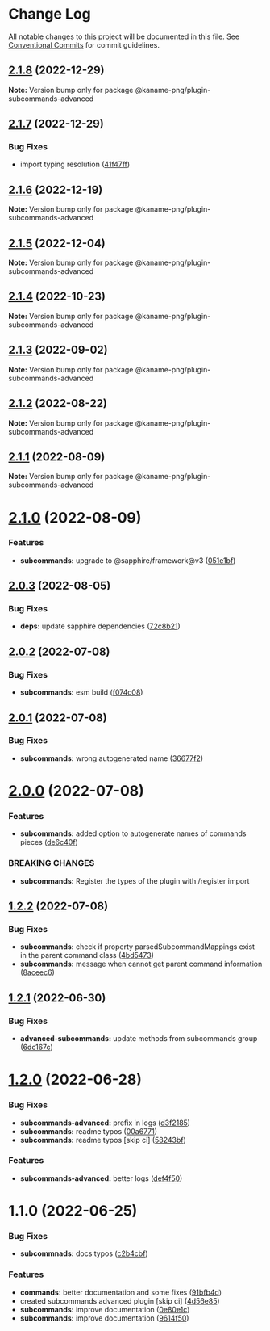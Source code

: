 # Change Log

All notable changes to this project will be documented in this file.
See [Conventional Commits](https://conventionalcommits.org) for commit guidelines.

## [2.1.8](https://github.com/kaname-png/neko-plugins/compare/@kaname-png/plugin-subcommands-advanced@2.1.7...@kaname-png/plugin-subcommands-advanced@2.1.8) (2022-12-29)

**Note:** Version bump only for package @kaname-png/plugin-subcommands-advanced

## [2.1.7](https://github.com/kaname-png/neko-plugins/compare/@kaname-png/plugin-subcommands-advanced@2.1.6...@kaname-png/plugin-subcommands-advanced@2.1.7) (2022-12-29)

### Bug Fixes

-   import typing resolution ([41f47ff](https://github.com/kaname-png/neko-plugins/commit/41f47ffc58d8b8ebe4a06804ed736eda7f19f12a))

## [2.1.6](https://github.com/kaname-png/neko-plugins/compare/@kaname-png/plugin-subcommands-advanced@2.1.5...@kaname-png/plugin-subcommands-advanced@2.1.6) (2022-12-19)

**Note:** Version bump only for package @kaname-png/plugin-subcommands-advanced

## [2.1.5](https://github.com/kaname-png/neko-plugins/compare/@kaname-png/plugin-subcommands-advanced@2.1.4...@kaname-png/plugin-subcommands-advanced@2.1.5) (2022-12-04)

**Note:** Version bump only for package @kaname-png/plugin-subcommands-advanced

## [2.1.4](https://github.com/kaname-png/neko-plugins/compare/@kaname-png/plugin-subcommands-advanced@2.1.3...@kaname-png/plugin-subcommands-advanced@2.1.4) (2022-10-23)

**Note:** Version bump only for package @kaname-png/plugin-subcommands-advanced

## [2.1.3](https://github.com/kaname-png/neko-plugins/compare/@kaname-png/plugin-subcommands-advanced@2.1.2...@kaname-png/plugin-subcommands-advanced@2.1.3) (2022-09-02)

**Note:** Version bump only for package @kaname-png/plugin-subcommands-advanced

## [2.1.2](https://github.com/kaname-png/neko-plugins/compare/@kaname-png/plugin-subcommands-advanced@2.1.1...@kaname-png/plugin-subcommands-advanced@2.1.2) (2022-08-22)

**Note:** Version bump only for package @kaname-png/plugin-subcommands-advanced

## [2.1.1](https://github.com/kaname-png/neko-plugins/compare/@kaname-png/plugin-subcommands-advanced@2.1.0...@kaname-png/plugin-subcommands-advanced@2.1.1) (2022-08-09)

**Note:** Version bump only for package @kaname-png/plugin-subcommands-advanced

# [2.1.0](https://github.com/kaname-png/neko-plugins/compare/@kaname-png/plugin-subcommands-advanced@2.0.3...@kaname-png/plugin-subcommands-advanced@2.1.0) (2022-08-09)

### Features

-   **subcommands:** upgrade to @sapphire/framework@v3 ([051e1bf](https://github.com/kaname-png/neko-plugins/commit/051e1bf3d02a6bbdf434a08f21ef34f54f9b5fa9))

## [2.0.3](https://github.com/kaname-png/neko-plugins/compare/@kaname-png/plugin-subcommands-advanced@2.0.2...@kaname-png/plugin-subcommands-advanced@2.0.3) (2022-08-05)

### Bug Fixes

-   **deps:** update sapphire dependencies ([72c8b21](https://github.com/kaname-png/neko-plugins/commit/72c8b21217ea0dcec4a56e428b28742c7851b4c8))

## [2.0.2](https://github.com/kaname-png/neko-plugins/compare/@kaname-png/plugin-subcommands-advanced@2.0.1...@kaname-png/plugin-subcommands-advanced@2.0.2) (2022-07-08)

### Bug Fixes

-   **subcommands:** esm build ([f074c08](https://github.com/kaname-png/neko-plugins/commit/f074c085c450189e4ddc43c9cfb57a193324193e))

## [2.0.1](https://github.com/kaname-png/neko-plugins/compare/@kaname-png/plugin-subcommands-advanced@2.0.0...@kaname-png/plugin-subcommands-advanced@2.0.1) (2022-07-08)

### Bug Fixes

-   **subcommands:** wrong autogenerated name ([36677f2](https://github.com/kaname-png/neko-plugins/commit/36677f20ae566c00ec56fac76000312dc4bf3467))

# [2.0.0](https://github.com/kaname-png/neko-plugins/compare/@kaname-png/plugin-subcommands-advanced@1.2.2...@kaname-png/plugin-subcommands-advanced@2.0.0) (2022-07-08)

### Features

-   **subcommands:** added option to autogenerate names of commands pieces ([de6c40f](https://github.com/kaname-png/neko-plugins/commit/de6c40fcebdae7d776406e076ee9969211a428d6))

### BREAKING CHANGES

-   **subcommands:** Register the types of the plugin with /register import

## [1.2.2](https://github.com/kaname-png/neko-plugins/compare/@kaname-png/plugin-subcommands-advanced@1.2.1...@kaname-png/plugin-subcommands-advanced@1.2.2) (2022-07-08)

### Bug Fixes

-   **subcommands:** check if property parsedSubcommandMappings exist in the parent command class ([4bd5473](https://github.com/kaname-png/neko-plugins/commit/4bd5473f0e21b6b9197f0c06d31ca877fdacc38a))
-   **subcommands:** message when cannot get parent command information ([8aceec6](https://github.com/kaname-png/neko-plugins/commit/8aceec6ff8187381784c9cca215d136a93368374))

## [1.2.1](https://github.com/kaname-png/neko-plugins/compare/@kaname-png/plugin-subcommands-advanced@1.2.0...@kaname-png/plugin-subcommands-advanced@1.2.1) (2022-06-30)

### Bug Fixes

-   **advanced-subcommands:** update methods from subcommands group ([6dc167c](https://github.com/kaname-png/neko-plugins/commit/6dc167c53d26ee7a357349d55cf1cd0e3e82b196))

# [1.2.0](https://github.com/kaname-png/neko-plugins/compare/@kaname-png/plugin-subcommands-advanced@1.1.0...@kaname-png/plugin-subcommands-advanced@1.2.0) (2022-06-28)

### Bug Fixes

-   **subcommands-advanced:** prefix in logs ([d3f2185](https://github.com/kaname-png/neko-plugins/commit/d3f21854a47f9e959da1b311f30f3acb2b4c96bf))
-   **subcommands:** readme typos ([00a6771](https://github.com/kaname-png/neko-plugins/commit/00a6771f53f2b8c3042f66267f390f01dae82c0c))
-   **subcommands:** readme typos [skip ci] ([58243bf](https://github.com/kaname-png/neko-plugins/commit/58243bfdff88ab3da724b3c4289451e3752da237))

### Features

-   **subcommands-advanced:** better logs ([def4f50](https://github.com/kaname-png/neko-plugins/commit/def4f501aaee5fc8dbe7bb00a297ee332e029c86))

# 1.1.0 (2022-06-25)

### Bug Fixes

-   **subcommnads:** docs typos ([c2b4cbf](https://github.com/kaname-png/neko-plugins/commit/c2b4cbf5192ebc93b5388304d355a117542b3b3e))

### Features

-   **commands:** better documentation and some fixes ([91bfb4d](https://github.com/kaname-png/neko-plugins/commit/91bfb4dd59901323c25ec3aeadf19abaccffe124))
-   created subcommands advanced plugin [skip ci] ([4d56e85](https://github.com/kaname-png/neko-plugins/commit/4d56e856408f492fb3e6d452de17467c33763135))
-   **subcommands:** improve documentation ([0e80e1c](https://github.com/kaname-png/neko-plugins/commit/0e80e1cc0ac68242fe1afb2fee7197a4bd971ff9))
-   **subcommands:** improve documentation ([9614f50](https://github.com/kaname-png/neko-plugins/commit/9614f50e49b77a86c53d4a6a68eeef8a278ffce9))
